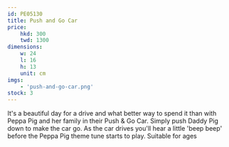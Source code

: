 ```yaml
---
id: PE05130
title: Push and Go Car
price:
    hkd: 300
    twd: 1300
dimensions:
    w: 24
    l: 16
    h: 13
    unit: cm
imgs: 
    - 'push-and-go-car.png'
stock: 3
---
```

It's a beautiful day for a drive and what better way to spend it than with Peppa Pig and her family in their Push & Go Car. Simply push Daddy Pig down to make the car go. As the car drives you'll hear a little 'beep beep' before the Peppa Pig theme tune starts to play. Suitable for ages